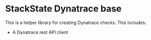 # StackState Dynatrace base

This is a helper library for creating Dynatrace checks. This includes:
- A Dynatrace rest API client